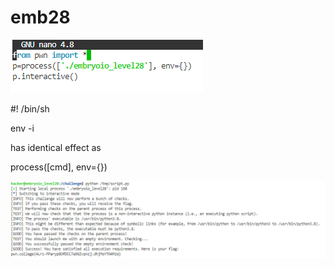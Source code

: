 # emb28

![](<../../.gitbook/assets/image (227) (1).png>)

\#! /bin/sh&#x20;

env -i

has identical effect as

process(\[cmd], env={})

![](<../../.gitbook/assets/image (74) (1).png>)
